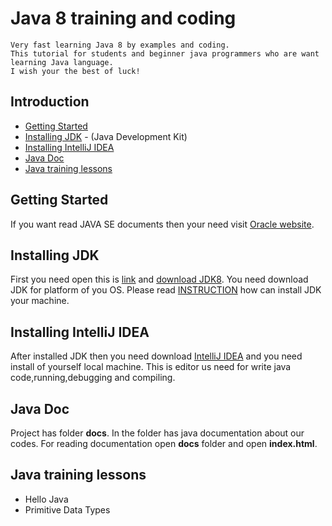 # Java 8 training and coding

```
Very fast learning Java 8 by examples and coding. 
This tutorial for students and beginner java programmers who are want learning Java language.
I wish your the best of luck! 
```

## Introduction

* [Getting Started](#getting-started)
* [Installing JDK](#installing-jdk) - (Java Development Kit)
* [Installing IntelliJ IDEA](#installing-intellij-idea)
* [Java Doc](#java-doc)
* [Java training lessons](#java-training-lessons)

## Getting Started

If you want read JAVA SE documents then your need visit [Oracle website](https://docs.oracle.com/en/java/).

## Installing JDK

First you need open this is [link](https://www.oracle.com/technetwork/java/javase/downloads/jdk8-downloads-2133151.html) and [download JDK8](https://www.oracle.com/technetwork/java/javase/downloads/jdk8-downloads-2133151.html).
You need download JDK for platform of you OS. Please read [INSTRUCTION](https://docs.oracle.com/javase/8/docs/technotes/guides/install/install_overview.html) how can install JDK your machine.

## Installing IntelliJ IDEA

After installed JDK then you need download [IntelliJ IDEA](https://www.jetbrains.com/idea/download/#section=windows) and you need install of yourself local machine.
This is editor us need for write java code,running,debugging and compiling. 

## Java Doc

Project has folder <b>docs</b>. In the folder has java documentation about our codes.
For reading documentation open <b>docs</b> folder and open <b>index.html</b>.   

## Java training lessons

* Hello Java
* Primitive Data Types
